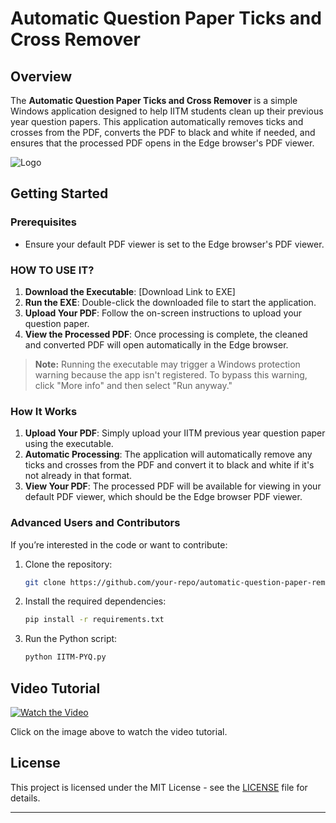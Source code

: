 

# Automatic Question Paper Ticks and Cross Remover


## Overview

The **Automatic Question Paper Ticks and Cross Remover** is a simple Windows application designed to help IITM students clean up their previous year question papers. This application automatically removes ticks and crosses from the PDF, converts the PDF to black and white if needed, and ensures that the processed PDF opens in the Edge browser's PDF viewer.

![Logo](https://cdn.discordapp.com/attachments/822827692754731038/1278315541836333076/Webp.net-resizeimage.png?ex=66d05b9f&is=66cf0a1f&hm=02aa50e7f48a93cb5ff5134a44b938c31070b55e1322afd32634415ec0e34700&)

## Getting Started

### Prerequisites

- Ensure your default PDF viewer is set to the Edge browser's PDF viewer.

### HOW TO USE IT?

1. **Download the Executable**: [Download Link to EXE]
2. **Run the EXE**: Double-click the downloaded file to start the application.
3. **Upload Your PDF**: Follow the on-screen instructions to upload your question paper.
4. **View the Processed PDF**: Once processing is complete, the cleaned and converted PDF will open automatically in the Edge browser.

> **Note:** Running the executable may trigger a Windows protection warning because the app isn't registered. To bypass this warning, click "More info" and then select "Run anyway."


### How It Works

1. **Upload Your PDF**: Simply upload your IITM previous year question paper using the executable.
2. **Automatic Processing**: The application will automatically remove any ticks and crosses from the PDF and convert it to black and white if it's not already in that format.
3. **View Your PDF**: The processed PDF will be available for viewing in your default PDF viewer, which should be the Edge browser PDF viewer.


### Advanced Users and Contributors

If you’re interested in the code or want to contribute:

1. Clone the repository:
   ```bash
   git clone https://github.com/your-repo/automatic-question-paper-remover.git
   ```
2. Install the required dependencies:
   ```bash
   pip install -r requirements.txt
   ```
3. Run the Python script:
   ```bash
   python IITM-PYQ.py
   ```

## Video Tutorial

[![Watch the Video](https://cdn.discordapp.com/attachments/822827692754731038/1278314042997608478/image.png?ex=66d05a39&is=66cf08b9&hm=397a370a9f04a795364fd3dc43da8b6e466c4479f48a3362a8b4843853da538a&)](https://www.youtube.com/watch?v=nfldwI1swIM)

Click on the image above to watch the video tutorial.


## License

This project is licensed under the MIT License - see the [LICENSE](LICENSE) file for details.

---
